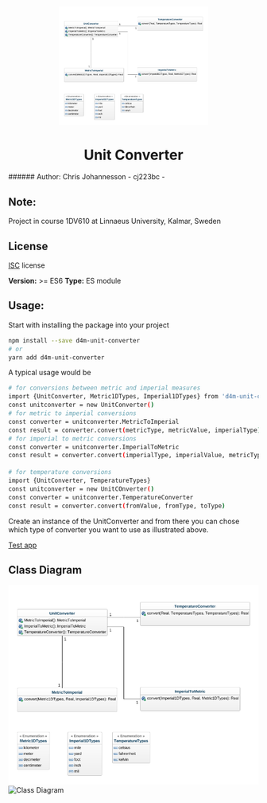 <div align="center">
  <img width="300px" alt="Class Diagram" src="https://github.com/LNU-PUB/610_L2_UnitConversion/blob/master/images/Class-Diagram.png">
  <h1>Unit Converter</h1>
</div>
###### Author: Chris Johannesson - cj223bc - <info@chrisjohannesson.com>

## Note:
Project in course 1DV610 at Linnaeus University, Kalmar, Sweden

## License 
[ISC](LICENSE) license

**Version:** >= ES6
**Type:** ES module

## Usage:

Start with installing the package into your project
```bash
npm install --save d4m-unit-converter
# or
yarn add d4m-unit-converter
```

A typical usage would be
```bash
# for conversions between metric and imperial measures
import {UnitConverter, Metric1DTypes, Imperial1DTypes} from 'd4m-unit-converter'
const unitconverter = new UnitConverter()
# for metric to imperial conversions
const converter = unitconverter.MetricToImperial
const result = converter.convert(metricType, metricValue, imperialType)
# for imperial to metric conversions
const converter = unitconverter.ImperialToMetric
const result = converter.convert(imperialType, imperialValue, metricType)

# for temperature conversions
import {UnitConverter, TemperatureTypes}
const unitconverter = new UnitCOnverter()
const converter = unitconverter.TemperatureConverter
const result = converter.convert(fromValue, fromType, toType)
```
Create an instance of the UnitConverter and from there you can chose which type of converter you want to use as illustrated above.

[Test app](https://github.com/LNU-PUB/610_l2_test_app)

## Class Diagram
![Class Diagram](images/Class-Diagram.png)
![Class Diagram](d4m-unit-converter/images/Class-Diagram.png)
